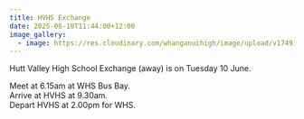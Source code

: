 ```yaml
---
title: HVHS Exchange
date: 2025-06-10T11:44:00+12:00
image_gallery:
  - image: https://res.cloudinary.com/whanganuihigh/image/upload/v1749156000/Events/HVHS_Sports_Exchange_2025.jpg
---
```

Hutt Valley High School Exchange (away) is on Tuesday 10 June.

Meet at 6.15am at WHS Bus Bay.  
Arrive at HVHS at 9.30am.  
Depart HVHS at 2.00pm for WHS.  

